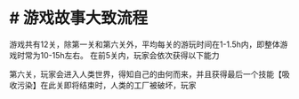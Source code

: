 # # 游戏故事大致流程
游戏共有12关，除第一关和第六关外，平均每关的游玩时间在1-1.5h内，即整体游戏时常为10-15h左右。
在前5关内，玩家会依次获得以下能力

第六关，玩家会进入人类世界，得知自己的由何而来，并且获得最后一个技能【吸收污染】在此关即将结束时，人类的工厂被破坏，玩家

